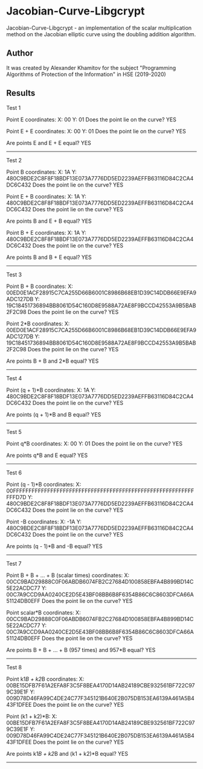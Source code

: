 # Jacobian-Curve-Libgcrypt

Jacobian-Curve-Libgcrypt - an implementation of the scalar multiplication method on the Jacobian elliptic curve using the doubling addition algorithm. 

## Author

It was created by Alexander Khamitov for the subject "Programming Algorithms of Protection of the Information" in HSE (2019-2020)

## Results

Test 1

Point E coordinates:
X: 00
Y: 01
Does the point lie on the curve? YES

Point E + E coordinates:
X: 00
Y: 01
Does the point lie on the curve? YES

Are points E and E + E equal? YES

-----------------------------------------------------------------------------

Test 2

Point B coordinates:
X: 1A
Y: 480C9BDE2C8F8F18BDF13E073A7776DD5ED2239AEFFB63116D84C2CA4DC6C432
Does the point lie on the curve? YES

Point E + B coordinates:
X: 1A
Y: 480C9BDE2C8F8F18BDF13E073A7776DD5ED2239AEFFB63116D84C2CA4DC6C432
Does the point lie on the curve? YES

Are points B and E + B equal? YES

Point B + E coordinates:
X: 1A
Y: 480C9BDE2C8F8F18BDF13E073A7776DD5ED2239AEFFB63116D84C2CA4DC6C432
Does the point lie on the curve? YES

Are points B and B + E equal? YES

-----------------------------------------------------------------------------

Test 3

Point B + B coordinates:
X: 00ED0E1ACF28915C7CA255D66B6001C8986B68EB1D39C14DDB66E9EFA9ADC127DB
Y: 19C18451736894BB8061D54C160D8E9588A72AE8F9BCCD42553A9B5BAB2F2C98
Does the point lie on the curve? YES

Point 2*B coordinates:
X: 00ED0E1ACF28915C7CA255D66B6001C8986B68EB1D39C14DDB66E9EFA9ADC127DB
Y: 19C18451736894BB8061D54C160D8E9588A72AE8F9BCCD42553A9B5BAB2F2C98
Does the point lie on the curve? YES

Are points B + B and 2*B equal? YES

-----------------------------------------------------------------------------

Test 4

Point (q + 1)*B coordinates:
X: 1A
Y: 480C9BDE2C8F8F18BDF13E073A7776DD5ED2239AEFFB63116D84C2CA4DC6C432
Does the point lie on the curve? YES

Are points (q + 1)*B and B equal? YES

-----------------------------------------------------------------------------

Test 5

Point q*B coordinates:
X: 00
Y: 01
Does the point lie on the curve? YES

Are points q*B and E equal? YES

-----------------------------------------------------------------------------

Test 6

Point (q - 1)*B coordinates:
X: 00FFFFFFFFFFFFFFFFFFFFFFFFFFFFFFFFFFFFFFFFFFFFFFFFFFFFFFFFFFFFFD7D
Y: 480C9BDE2C8F8F18BDF13E073A7776DD5ED2239AEFFB63116D84C2CA4DC6C432
Does the point lie on the curve? YES

Point -B coordinates:
X: -1A
Y: 480C9BDE2C8F8F18BDF13E073A7776DD5ED2239AEFFB63116D84C2CA4DC6C432
Does the point lie on the curve? YES

Are points (q - 1)*B and -B equal? YES

-----------------------------------------------------------------------------

Test 7

Point B + B + ... + B (scalar times) coordinates:
X: 00CC9BAD29888C0F06ABDB6074FB2C27684D100858EBFA4B899BD14C5E22ACDC77
Y: 00C7A9CCD9AA0240CE2D5E43BF08BB6B8F6354B86C6C8603DFCA66A51124DB0EFF
Does the point lie on the curve? YES

Point scalar*B coordinates:
X: 00CC9BAD29888C0F06ABDB6074FB2C27684D100858EBFA4B899BD14C5E22ACDC77
Y: 00C7A9CCD9AA0240CE2D5E43BF08BB6B8F6354B86C6C8603DFCA66A51124DB0EFF
Does the point lie on the curve? YES

Are points B + B + ... + B (957 times) and 957*B equal? YES

-----------------------------------------------------------------------------

Test 8

Point k1*B + k2*B coordinates:
X: 00BE15DFB7F61A2EFA8F3C5F8BEA4170D14AB24189CBE932561BF722C979C39E1F
Y: 009D78D46FA99C4DE24C77F345121B640E2B075DB153EA6139A461A5B443F1DFEE
Does the point lie on the curve? YES

Point (k1 + k2)*B:
X: 00BE15DFB7F61A2EFA8F3C5F8BEA4170D14AB24189CBE932561BF722C979C39E1F
Y: 009D78D46FA99C4DE24C77F345121B640E2B075DB153EA6139A461A5B443F1DFEE
Does the point lie on the curve? YES

Are points k1*B + k2*B and (k1 + k2)*B equal? YES

-----------------------------------------------------------------------------